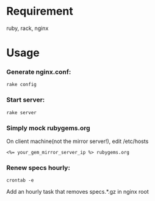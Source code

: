 # Requirement

ruby, rack, nginx

# Usage

### Generate nginx.conf:

    rake config

### Start server:

    rake server

### Simply mock rubygems.org

On client machine(not the mirror server!), edit /etc/hosts

    <%= your_gem_mirror_server_ip %> rubygems.org

### Renew specs hourly:

    crontab -e

Add an hourly task that removes specs.*.gz in nginx root